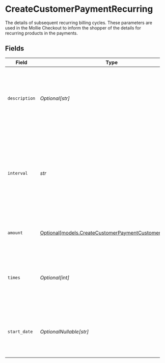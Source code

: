 # CreateCustomerPaymentRecurring

The details of subsequent recurring billing cycles. These parameters are used in the Mollie Checkout to inform the shopper of the details for recurring products in the payments.


## Fields

| Field                                                                                                                                         | Type                                                                                                                                          | Required                                                                                                                                      | Description                                                                                                                                   | Example                                                                                                                                       |
| --------------------------------------------------------------------------------------------------------------------------------------------- | --------------------------------------------------------------------------------------------------------------------------------------------- | --------------------------------------------------------------------------------------------------------------------------------------------- | --------------------------------------------------------------------------------------------------------------------------------------------- | --------------------------------------------------------------------------------------------------------------------------------------------- |
| `description`                                                                                                                                 | *Optional[str]*                                                                                                                               | :heavy_minus_sign:                                                                                                                            | A description of the recurring item. If not present, the main description of the item will be used.                                           | Gym subscription                                                                                                                              |
| `interval`                                                                                                                                    | *str*                                                                                                                                         | :heavy_check_mark:                                                                                                                            | Cadence unit of the recurring item. For example: `12 months`, `52 weeks` or `365 days`.<br/><br/>Possible values: `... months` `... weeks` `... days` | 12 months                                                                                                                                     |
| `amount`                                                                                                                                      | [Optional[models.CreateCustomerPaymentCustomersAmount]](../models/createcustomerpaymentcustomersamount.md)                                    | :heavy_minus_sign:                                                                                                                            | Total amount and currency of the recurring item.                                                                                              |                                                                                                                                               |
| `times`                                                                                                                                       | *Optional[int]*                                                                                                                               | :heavy_minus_sign:                                                                                                                            | Total number of charges for the subscription to complete. Leave empty for ongoing subscription.                                               | 1                                                                                                                                             |
| `start_date`                                                                                                                                  | *OptionalNullable[str]*                                                                                                                       | :heavy_minus_sign:                                                                                                                            | The start date of the subscription if it does not start right away (format `YYYY-MM-DD`)                                                      | 2024-12-12                                                                                                                                    |